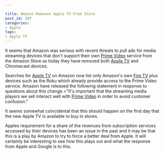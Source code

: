 ```yaml
---

title: Amazon Removes Apple TV From Store
post_id: 207
categories: 
- Apple
tags:
- Apple TV
---
```


It seems that Amazon was serious with recent threats to pull ads for media streaming devices that don't support their own 
[Prime Video](https://www.amazon.co.uk/Instant-Video/b/ref=nav_shopall_aiv?ie=UTF8&node=3010085031) service from the Amazon Store as today they have removed both 
[Apple TV](http://www.apple.com/tv/) and Chromecast devices.

Searches for 
[Apple TV](http://www.apple.com/tv/) on Amazon now list only Amazon's own 
[Fire TV](http://www.amazon.co.uk/gp/product/B00UH2O6T2/ref=topnav_storetab_kin_ftv) plus devices such as the Roku which already provide access to the Prime Video service. Amazon have released the following statement in response to questions about this change.>"It's important that the streaming media players we sell interact well with 
[Prime Video](https://www.amazon.co.uk/Instant-Video/b/ref=nav_shopall_aiv?ie=UTF8&node=3010085031) in order to avoid customer confusion."


It seems somewhat coincidental that this should happen on the first day that the new Apple TV is available to buy in stores.

Apples requirement for a share of the revenues from subscription services accessed by their devices has been an issue in the past and it may be that this is a play by Amazon to try to force a better deal from Apple. It will certainly be interesting to see how this plays out and what the response from Apple and Google is to this.

 